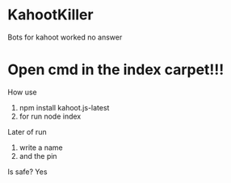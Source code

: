 # KahootKiller
Bots for kahoot worked no answer

# Open cmd in the index carpet!!!
How use
1. npm install kahoot.js-latest
2. for run node index

Later of run
1. write a name
2. and the pin

Is safe?
Yes

